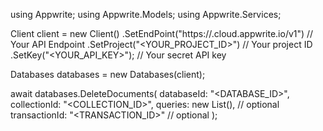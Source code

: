 using Appwrite;
using Appwrite.Models;
using Appwrite.Services;

Client client = new Client()
    .SetEndPoint("https://<REGION>.cloud.appwrite.io/v1") // Your API Endpoint
    .SetProject("<YOUR_PROJECT_ID>") // Your project ID
    .SetKey("<YOUR_API_KEY>"); // Your secret API key

Databases databases = new Databases(client);

await databases.DeleteDocuments(
    databaseId: "<DATABASE_ID>",
    collectionId: "<COLLECTION_ID>",
    queries: new List<string>(), // optional
    transactionId: "<TRANSACTION_ID>" // optional
);